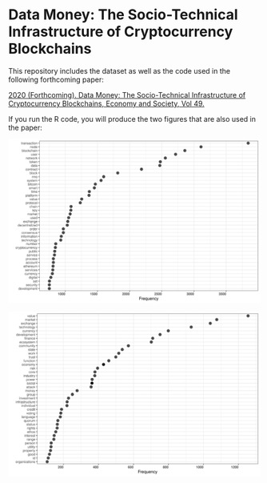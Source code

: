 # Data Money: The Socio-Technical Infrastructure of Cryptocurrency Blockchains

This repository includes the dataset as well as the code used in the
following forthcoming paper:

[2020 (Forthcoming). Data Money: The Socio-Technical Infrastructure of
Cryptocurrency Blockchains, Economy and Society, Vol 49.](https://papers.ssrn.com/sol3/papers.cfm?abstract_id=3372015)

If you run the R code, you will produce the two figures that are also
used in the paper:

![terms](img/term_frequencies_wp.png)

![socialterms](img/social_science_term_frequencies_wp.png)


